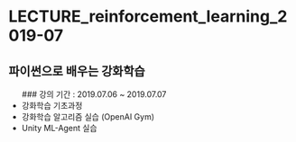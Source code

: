 # LECTURE_reinforcement_learning_2019-07


## 파이썬으로 배우는 강화학습
<ul>
  ### 강의 기간 : 2019.07.06 ~ 2019.07.07

  <li>
  강화학습 기초과정
  </li>
  
  <li>
  강화학습 알고리즘 실습 (OpenAI Gym)
  </li>
  
  <li>
  Unity ML-Agent 실습
  </li>
